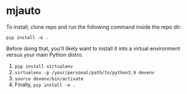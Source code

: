 # mjauto

To install, clone repo and run the following command inside the repo dir:

```
pip install -e .
```

Before doing that, you'll likely want to install it into a virtual environment
versus your main Python distro.

1. `pip install virtualenv`
2. `virtualenv -p /your/personal/path/to/python3.9 devenv`
3. `source devenv/bin/activate`
4. Finally, `pip install -e .`